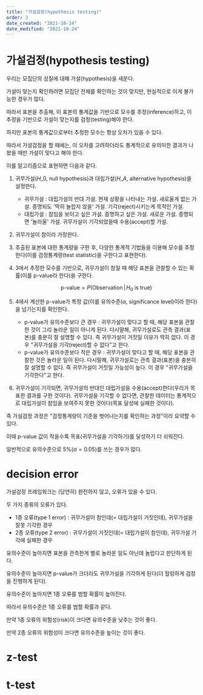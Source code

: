```yaml
---
title: "가설검정(hypothesis testing)"
order: 2
date_created: "2021-10-24"
date_modified: "2021-10-24"
---
```


# 가설검정(hypothesis testing)

우리는 모집단의 성질에 대해 가설(hypothesis)을 세운다.

가설이 맞는지 확인하려면 모집단 전체를 확인하는 것이 맞지만, 현실적으로 이게 불가능한 경우가 많다.

따라서 표본을 추출해, 이 표본의 통계값을 기반으로 모수를 추정(inference)하고, 이 추정을 기반으로 가설이 맞는지를 검정(testing)해야 한다.

하지만 표본의 통계값으로부터 추정한 모수는 항상 오차가 있을 수 있다.

따라서 가설검정을 할 때에는, 이 오차를 고려하더라도 통계적으로 유의미한 결과가 나왔을 때만 가설이 맞다고 해야 한다.

이를 알고리즘으로 표현하면 다음과 같다.

1. 귀무가설($H\_0$, null hypothesis)과 대립가설($H\_A$, alternative hypothesis)을 설정한다.
   
    - 귀무가설 : 대립가설의 반대 가설. 현재 상황을 나타내는 가설. 새로울게 없는 가설. 증명되도 '딱히 놀랍지 않을' 가설. 기각(reject)시키는게 목적인 가설.
    - 대립가설 : 참임을 보이고 싶은 가설. 증명하고 싶은 가설. 새로운 가설. 증명되면 '놀라울' 가설. 귀무가설이 기각되었을때 수용(accept)할 가설.

2. 귀무가설이 참이라 가정한다.
3. 추출된 표본에 대한 통계량을 구한 후, 다양한 통계적 기법들을 이용해 모수를 추정한다(이를 검정통계량(test statistic)을 구한다고 표현한다).
4. 3에서 추정한 모수를 기반으로, 귀무가설이 참일 때 해당 표본을 관찰할 수 있는 확률(이를 p-value라 한다)을 구한다.

    $$\text{p-value} = P(\text{Observation} \,|\,H_0\text{ is true})$$

5. 4에서 계산한 p-value가 특정 값(이를 유의수준($\alpha$, significance level)이라 한다)을 넘기는지를 확인한다.

    - p-value가 유의수준보다 큰 경우 : 귀무가설이 맞다고 할 때, 해당 표본을 관찰한 것이 그리 놀라운 일이 아니게 된다. 다시말해, 귀무가설로도 관측 결과(표본)를 충분히 잘 설명할 수 있다. 즉 귀무가설이 거짓일 이유가 딱히 없다. 이 경우 "귀무가설을 기각(reject)할 수 없다"고 한다.
    - p-value가 유의수준보다 작은 경우 :  귀무가설이 맞다고 할 때, 해당 표본을 관찰한 것은 놀라운 일이 된다. 다시말해, 귀무가설로는 관측 결과(표본)을 충분히 잘 설명할 수 없다. 즉 귀무가설이 거짓일 가능성이 높다. 이 경우 "귀무가설을 기각한다"고 한다.

6. 귀무가설이 기각되면, 귀무가설의 반대인 대립가설을 수용(accept)한다(우리가 목표한 결과를 구한 것이다). 귀무가설을 기각할 수 없다면, 관찰한 데이터는 통계적으로 대립가설이 참임을 보여주지 못한 것이다(목표 달성에 실패한 것이다).

즉 가설검정 과정은 "검정통계량이 기준을 벗어나는지를 확인하는 과정"이라 요약할 수 있다.

이때 p-value 값이 작을수록 목표(귀무가설을 기각하기)를 달성하기 더 쉬워진다.

일반적으로 유의수준으로 5%($\alpha = 0.05$)를 쓰는 경우가 많다.

# decision error

가설검정 프레임워크는 (당연히) 완전하지 않고, 오류가 있을 수 있다.

두 가지 종류의 오류가 있다.

- 1종 오류(type 1 error) : 귀무가설이 참인데(= 대립가설이 거짓인데), 귀무가설을 잘못 기각한 경우
- 2종 오류(type 2 error) : 귀무가설이 거짓인데(= 대립가설이 참인데), 귀무가설 기각에 실패한 경우

유의수준이 높아지면 표본을 관측한게 별로 놀라운 일도 아닌데 놀랍다고 판단하게 된다.

유의수준이 높아지면 p-value가 크더라도 귀무가설을 기각하게 된다(더 헐렁하게 검정을 진행하게 된다).

유의수준이 높아지면 1종 오류를 범할 확률이 높아진다.

따라서 유의수준은 1종 오류를 범할 확률과 같다.

만약 1종 오류의 위험성(risk)이 크다면 유의수준을 낮추는 것이 좋다.

만약 2종 오류의 위험성이 크다면 유의수준을 높이는 것이 좋다.

# z-test



# t-test
